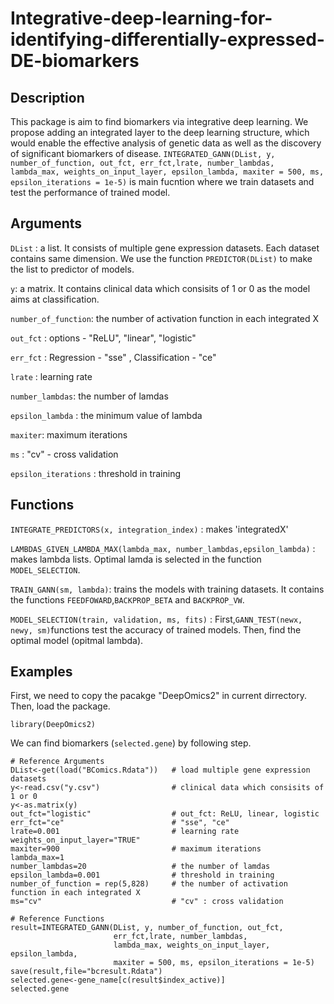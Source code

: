 # Integrative-deep-learning-for-identifying-differentially-expressed-DE-biomarkers
## Description
This package is aim to find biomarkers via integrative deep learning. We propose adding an integrated layer to the deep learning structure, which would enable the effective analysis of genetic data as well as the discovery of significant biomarkers of disease. `INTEGRATED_GANN(DList, y, number_of_function, out_fct,
                       err_fct,lrate, number_lambdas,
                       lambda_max, weights_on_input_layer, epsilon_lambda,
                       maxiter = 500, ms, epsilon_iterations = 1e-5)` is main fucntion where we train datasets and test the performance of trained model.

## Arguments

`DList` : a list. It consists of multiple gene expression datasets. Each dataset contains same dimension. We use the function `PREDICTOR(DList)` to make the list to predictor of models. 

`y`: a matrix. It contains clinical data which consisits of 1 or 0 as the model aims at classification.

`number_of_function`:	the number of activation function in each integrated X 

`out_fct`	: options - "ReLU", "linear", "logistic"

`err_fct` :	Regression - "sse" , Classification - "ce"

`lrate` : learning rate	

`number_lambdas`:	the number of lamdas

`epsilon_lambda` :	the minimum value of lambda

`maxiter`:	maximum iterations

`ms` :	"cv" - cross validation

`epsilon_iterations` : threshold in training

## Functions

`INTEGRATE_PREDICTORS(x, integration_index)` : makes 'integratedX'

`LAMBDAS_GIVEN_LAMBDA_MAX(lambda_max, number_lambdas,epsilon_lambda)` : makes lambda lists. Optimal lamda is selected in the function `MODEL_SELECTION`.

`TRAIN_GANN(sm, lambda)`: trains the models with training datasets. It contains the functions `FEEDFOWARD`,`BACKPROP_BETA` and `BACKPROP_VW`.

`MODEL_SELECTION(train, validation, ms, fits)` : First,`GANN_TEST(newx, newy, sm)`functions test the accuracy of trained models. Then, find the optimal model (opitmal lambda).


## Examples 

First, we need to copy the pacakge "DeepOmics2" in current dirrectory. 
Then, load the package. 
```{r}
library(DeepOmics2)
```


We can find biomarkers (`selected.gene`) by following step.

```{r}
# Reference Arguments 
DList<-get(load("BComics.Rdata"))   # load multiple gene expression datasets
y<-read.csv("y.csv")                # clinical data which consisits of 1 or 0
y<-as.matrix(y)            
out_fct="logistic"                  # out_fct: ReLU, linear, logistic
err_fct="ce"                        # "sse", "ce"
lrate=0.001                         # learning rate
weights_on_input_layer="TRUE" 
maxiter=900                         # maximum iterations
lambda_max=1
number_lambdas=20                   # the number of lamdas
epsilon_lambda=0.001                # threshold in training
number_of_function = rep(5,828)     # the number of activation function in each integrated X 
ms="cv"                             # "cv" : cross validation

# Reference Functions
result=INTEGRATED_GANN(DList, y, number_of_function, out_fct,
                       err_fct,lrate, number_lambdas,
                       lambda_max, weights_on_input_layer, epsilon_lambda,
                       maxiter = 500, ms, epsilon_iterations = 1e-5)
save(result,file="bcresult.Rdata")
selected.gene<-gene_name[c(result$index_active)]
selected.gene
```
